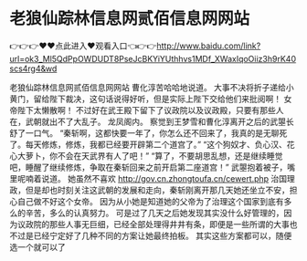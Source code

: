 # 老狼仙踪林信息网贰佰信息网网站

👉👉👉♥♥点此进入♥观看入口👈👉👉http://www.baidu.com/link?url=ok3_Ml5QdPpOWDUDT8PseJcBKYiYUthhvs1MDf_XWaxIqoOiiz3h9rK40scs4rg4&wd

老狼仙踪林信息网贰佰信息网网站
 曹化淳苦哈哈地说道。
    大事不决将折子递给小黄门，留给陛下裁决，这句话说得好听，但是实际上陛下交给他们来批阅啊！
    女帝陛下太懒散啊！
    不过好在武王殿下留下了议政院以及议政殿，只要有那些人在，武朝就出不了大乱子。
    龙凤阁内。
    察觉到王梦雪和曹化淳离开之后的武曌长舒了一口气。
    “秦斩啊，这都快要一年了，你怎么还不回来了，我真的是无聊死了。每天修炼，修炼，我都已经要开辟第二个道宫了。”
    “这个狗奴才、负心汉、花心大萝卜，你不会在天武界有人了吧！”
    “算了，不要胡思乱想，还是继续睡觉吧，睡醒了继续修炼，争取在秦斩回来之前开启第二座道宫！”
    武曌抱着被子，嘴里呢喃着说道。
    她虽然不喜欢
    http://gov.cn.zhongtoufa.cn/cewert.php
    治国理政，但是却也时刻关注这武朝的发展和走向，秦斩刚离开那几天她还坐立不安，担心自己做不好这个女帝。
    因为从小她是知道她的父帝为了治理这个国家到底有多么的辛苦，多么的认真努力。
    可是过了几天之后她发现其实没什么好管理的，因为议政院的那些人事无巨细，已经全部处理得井井有条，即便是一些所谓的大事也不过是已经宁定好了几种不同的方案让她最终拍板。
    其实这些方案都可以，随便选一个就可以了
